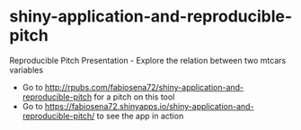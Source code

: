 # shiny-application-and-reproducible-pitch
Reproducible Pitch Presentation - Explore the relation between two mtcars variables

- Go to <http://rpubs.com/fabiosena72/shiny-application-and-reproducible-pitch> for a pitch on this tool
- Go to <https://fabiosena72.shinyapps.io/shiny-application-and-reproducible-pitch/> to see the app in action
